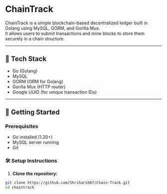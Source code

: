 # ChainTrack

ChainTrack is a simple blockchain-based decentralized ledger built in Golang using MySQL, GORM, and Gorilla Mux.  
It allows users to submit transactions and mine blocks to store them securely in a chain structure.

---

## 🧱 Tech Stack

- Go (Golang)
- MySQL
- GORM (ORM for Golang)
- Gorilla Mux (HTTP router)
- Google UUID (for unique transaction IDs)

---

## 🚀 Getting Started

### Prerequisites
- Go installed (1.20+)
- MySQL server running
- Git

### 🛠️ Setup Instructions

1. **Clone the repository:**

```bash
git clone https://github.com/Shriharsh07/Chain-Track.git
cd chaintrack
